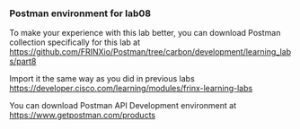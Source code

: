 ### Postman environment for lab08

To make your experience with this lab better, you can download Postman collection specifically for this lab at  <https://github.com/FRINXio/Postman/tree/carbon/development/learning_labs/part8>

Import it the same way as you did in previous labs <https://developer.cisco.com/learning/modules/frinx-learning-labs>

You can download Postman API Development environment at <https://www.getpostman.com/products>